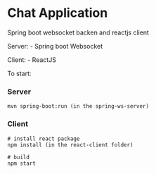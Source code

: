 # Chat Application
Spring boot websocket backen and reactjs client

Server:
    - Spring boot Websocket

Client:
    - ReactJS

To start:

### Server
```shell
mvn spring-boot:run (in the spring-ws-server)
```

### Client
```shell
# install react package
npm install (in the react-client folder)

# build
npm start
```